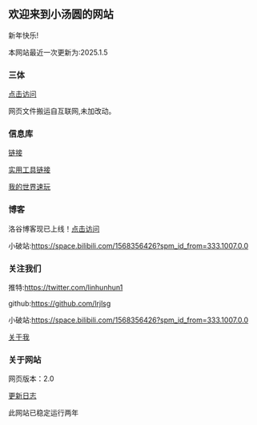 ## 欢迎来到小汤圆的网站

新年快乐!

本网站最近一次更新为:2025.1.5

### 三体

[点击访问](https://lrjlsg.github.io/xinxk/threebody/index.html)

网页文件搬运自互联网,未加改动。

### 信息库

[链接](https://lrjlsg.github.io/xinxk)

[实用工具链接](https://lrjlsg.github.io/gq)

[我的世界速玩](https://lrjlsg.github.io/minecraft/WebMC-master/index.html)

### 博客

洛谷博客现已上线！[点击访问](https://www.luogu.com.cn/blog/lianruijie/)

小破站:https://space.bilibili.com/1568356426?spm_id_from=333.1007.0.0

### 关注我们

推特:https://twitter.com/linhunhun1

github:https://github.com/lrjlsg

小破站:https://space.bilibili.com/1568356426?spm_id_from=333.1007.0.0

[关于我](https://lrjlsg.github.io/guan/)

### 关于网站

网页版本：2.0

[更新日志](https://lrjlsg.github.io/gx)

此网站已稳定运行两年

